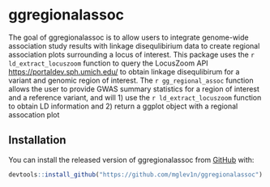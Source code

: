 
# ggregionalassoc

<!-- badges: start -->
<!-- badges: end -->

The goal of ggregionalassoc is to allow users to integrate genome-wide association study results with linkage disequlibirium data to create regional association plots surrounding a locus of interest. This package uses the `r ld_extract_locuszoom` function to query the LocusZoom API <https://portaldev.sph.umich.edu/> to obtain linkage disequlibirum for a variant and genomic region of interest. The `r gg_regional_assoc` function allows the user to provide GWAS summary statistics for a region of interest and a reference variant, and will 1) use the `r ld_extract_locuszoom` function to obtain LD information and 2) return a ggplot object with a regional assocation plot

## Installation

You can install the released version of ggregionalassoc from [GitHub](https://github.com/mglev1n/ggregionalassoc) with:

``` r
devtools::install_github("https://github.com/mglev1n/ggregionalassoc")
```
